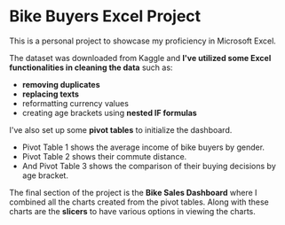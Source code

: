 # Bike Buyers Excel Project
This is a personal project to showcase my proficiency in Microsoft Excel.

The dataset was downloaded from Kaggle and **I've utilized some Excel functionalities in cleaning the data** such as:
- **removing duplicates**
- **replacing texts**
- reformatting currency values
- creating age brackets using **nested IF formulas**

I've also set up some **pivot tables** to initialize the dashboard.
- Pivot Table 1 shows the average income of bike buyers by gender.
- Pivot Table 2 shows their commute distance.
- And Pivot Table 3 shows the comparison of their buying decisions by age bracket.

The final section of the project is the **Bike Sales Dashboard** where I combined all the charts created from the pivot tables.
Along with these charts are the **slicers** to have various options in viewing the charts.
